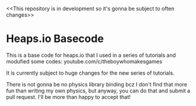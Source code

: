<<This repository is in development so it's gonna be subject to often changes>>

# Heaps.io Basecode

This is a base code for heaps.io that I used in a series of tutorials and modufied some codes:
youtube.com/c/theboywhomakesgames

It is currently subject to huge changes for the new series of tutorials.

There is not gonna be no physics library binding bcz I don't find that more fun than writing my own physics, but anyway, you can do that and submit a pull request. I'll be more than happy to accept that!
